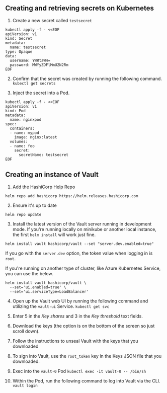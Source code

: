 ## Creating and retrieving secrets on Kubernetes

1. Create a new secret called `testsecret`
```
kubectl apply -f - <<EOF
apiVersion: v1
kind: Secret
metadata:
  name: testsecret
type: Opaque
data:
  username: YWRtaW4=
  password: MWYyZDFlMmU2N2Rm
EOF
```

2. Confirm that the secret was created by running the following command.
`kubectl get secrets`

3. Inject the secret into a Pod.
```
kubectl apply -f - <<EOF
apiVersion: v1
kind: Pod
metadata:
  name: nginxpod
spec:
  containers:
  - name: mypod
    image: nginx:latest
  volumes:
  - name: foo
    secret:
      secretName: testsecret
EOF
```

## Creating an instance of Vault

1. Add the HashiCorp Help Repo
```
helm repo add hashicorp https://helm.releases.hashicorp.com
```

2. Ensure it's up to date
```
helm repo update
```

3. Install the latest version of the Vault server running in development mode. If you're running locally on minikube or another local instance, the first `helm install` will work just fine.
```
helm install vault hashicorp/vault --set "server.dev.enabled=true"
```

If you go with the `server.dev` option, the token value when logging in is `root`.

If you're running on another type of cluster, like Azure Kubernetes Service, you can use the below.

```
helm install vault hashicorp/vault \
  --set='ui.enabled=true' \
  --set='ui.serviceType=LoadBalancer'
```

4. Open up the Vault web UI by running the following command and utilizing the `vault-ui` Service.
`kubectl get svc`

5. Enter 5 in the *Key shares* and 3 in the *Key threshold* text fields.

6. Download the keys (the option is on the bottom of the screen so just scroll down).

7. Follow the instructions to unseal Vault with the keys that you downloaded

8. To sign into Vault, use the `root_token` key in the Keys JSON file that you downloaded.

9. Exec into the `vault-0` Pod
`kubectl exec -it vault-0 -- /bin/sh`

10. Within the Pod, run the following command to log into Vault via the CLI.
`vault login`
